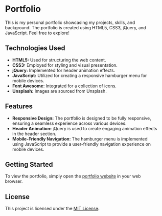 # Portfolio

This is my personal portfolio showcasing my projects, skills, and background. The portfolio is created using HTML5, CSS3, jQuery, and JavaScript. Feel free to explore!

## Technologies Used

+ **HTML5:** Used for structuring the web content.
+ **CSS3:** Employed for styling and visual presentation.
+ **jQuery:** Implemented for header animation effects.
+ **JavaScript:** Utilized for creating a responsive hamburger menu for mobile devices.
+ **Font Awesome:** Integrated for a collection of icons.
+ **Unsplash:** Images are sourced from Unsplash.

## Features

- **Responsive Design:** The portfolio is designed to be fully responsive, ensuring a seamless experience across various devices.
- **Header Animation:** jQuery is used to create engaging animation effects in the header section.
- **Mobile-Friendly Navigation:** The hamburger menu is implemented using JavaScript to provide a user-friendly navigation experience on mobile devices.

## Getting Started

To view the portfolio, simply open the [portfolio website](#your-portfolio-url) in your web browser.

## License

This project is licensed under the [MIT License](LICENSE).

